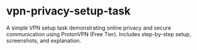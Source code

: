 # vpn-privacy-setup-task
A simple VPN setup task demonstrating online privacy and secure communication using ProtonVPN (Free Tier). Includes step-by-step setup, screenshots, and explanation.
